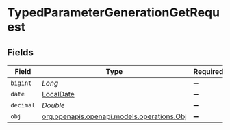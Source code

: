 # TypedParameterGenerationGetRequest


## Fields

| Field                                                                           | Type                                                                            | Required                                                                        | Description                                                                     |
| ------------------------------------------------------------------------------- | ------------------------------------------------------------------------------- | ------------------------------------------------------------------------------- | ------------------------------------------------------------------------------- |
| `bigint`                                                                        | *Long*                                                                          | :heavy_minus_sign:                                                              | N/A                                                                             |
| `date`                                                                          | [LocalDate](https://docs.oracle.com/javase/8/docs/api/java/time/LocalDate.html) | :heavy_minus_sign:                                                              | N/A                                                                             |
| `decimal`                                                                       | *Double*                                                                        | :heavy_minus_sign:                                                              | N/A                                                                             |
| `obj`                                                                           | [org.openapis.openapi.models.operations.Obj](../../models/operations/Obj.md)    | :heavy_minus_sign:                                                              | N/A                                                                             |